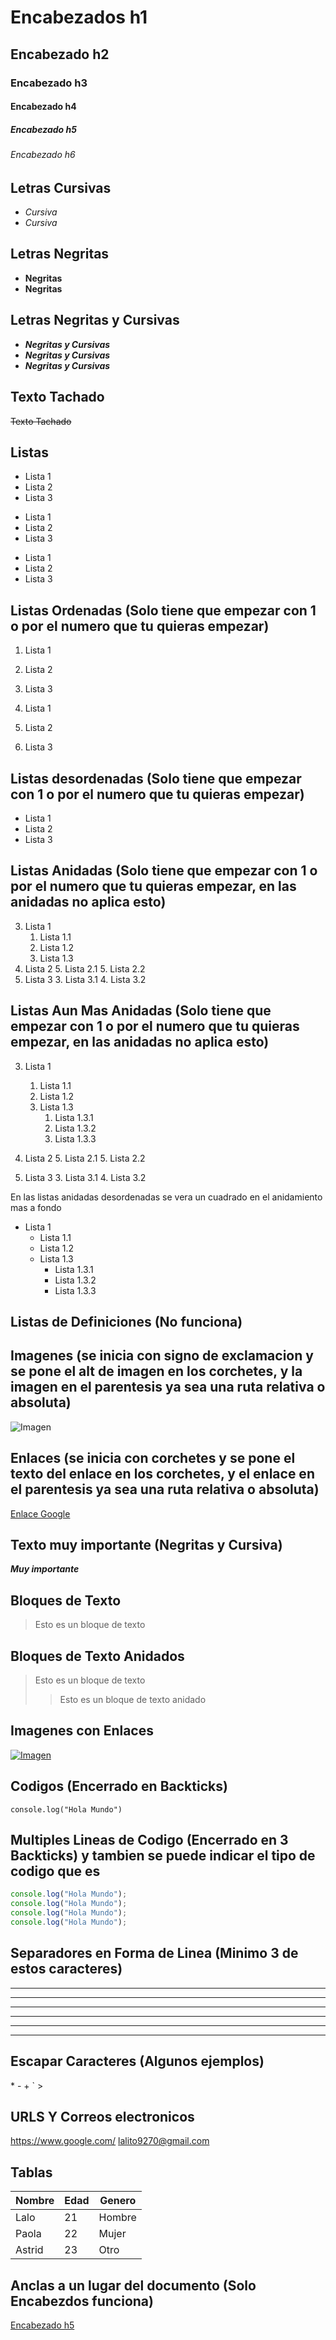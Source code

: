 # Encabezados h1

## Encabezado h2

### Encabezado h3

#### Encabezado h4

##### Encabezado h5

###### Encabezado h6

## Letras Cursivas

- _Cursiva_
- _Cursiva_

## Letras Negritas

- **Negritas**
- **Negritas**

## Letras Negritas y Cursivas

- **_Negritas y Cursivas_**
- _**Negritas y Cursivas**_
- _**Negritas y Cursivas**_
<!-- - ___Negritas y Cursivas___ No se recomienda -->

## Texto Tachado

~~Texto Tachado~~

## Listas

- Lista 1
- Lista 2
- Lista 3

* Lista 1
* Lista 2
* Lista 3

- Lista 1
- Lista 2
- Lista 3

## Listas Ordenadas (Solo tiene que empezar con 1 o por el numero que tu quieras empezar)

1. Lista 1
2. Lista 2
3. Lista 3

4. Lista 1
5. Lista 2
6. Lista 3

## Listas desordenadas (Solo tiene que empezar con 1 o por el numero que tu quieras empezar)

- Lista 1
- Lista 2
- Lista 3

## Listas Anidadas (Solo tiene que empezar con 1 o por el numero que tu quieras empezar, en las anidadas no aplica esto)

3. Lista 1
   1. Lista 1.1
   2. Lista 1.2
   3. Lista 1.3
4. Lista 2 5. Lista 2.1 5. Lista 2.2
5. Lista 3 3. Lista 3.1 4. Lista 3.2

## Listas Aun Mas Anidadas (Solo tiene que empezar con 1 o por el numero que tu quieras empezar, en las anidadas no aplica esto)

3. Lista 1

   1. Lista 1.1
   2. Lista 1.2
   3. Lista 1.3
      1. Lista 1.3.1
      2. Lista 1.3.2
      3. Lista 1.3.3

4. Lista 2 5. Lista 2.1 5. Lista 2.2
5. Lista 3 3. Lista 3.1 4. Lista 3.2

En las listas anidadas desordenadas se vera un cuadrado en el anidamiento mas a fondo

- Lista 1
  - Lista 1.1
  - Lista 1.2
  - Lista 1.3
    - Lista 1.3.1
    - Lista 1.3.2
    - Lista 1.3.3

## Listas de Definiciones (No funciona)

<!--
Primer termino
 : Primera definición

Segundo termino
 : Segunda definición -->

## Imagenes (se inicia con signo de exclamacion y se pone el alt de imagen en los corchetes, y la imagen en el parentesis ya sea una ruta relativa o absoluta)

![Imagen](https://www.google.com/images/branding/googlelogo/1x/googlelogo_color_272x92dp.png)

## Enlaces (se inicia con corchetes y se pone el texto del enlace en los corchetes, y el enlace en el parentesis ya sea una ruta relativa o absoluta)

[Enlace Google](https://www.google.com/)

## Texto muy importante (Negritas y Cursiva)

**_Muy importante_**

## Bloques de Texto

> Esto es un bloque de texto

## Bloques de Texto Anidados

> Esto es un bloque de texto
>
> > Esto es un bloque de texto anidado

## Imagenes con Enlaces

[![Imagen](https://www.google.com/images/branding/googlelogo/1x/googlelogo_color_272x92dp.png)](https://www.google.com/)

## Codigos (Encerrado en Backticks)

`console.log("Hola Mundo")`

## Multiples Lineas de Codigo (Encerrado en 3 Backticks) y tambien se puede indicar el tipo de codigo que es

```javascript
console.log("Hola Mundo");
console.log("Hola Mundo");
console.log("Hola Mundo");
console.log("Hola Mundo");
```

## Separadores en Forma de Linea (Minimo 3 de estos caracteres)

---

---

---

---

---

---

## Escapar Caracteres (Algunos ejemplos)

\*
\-
\+
\`
\>

## URLS Y Correos electronicos

<https://www.google.com/>
<lalito9270@gmail.com>

## Tablas

| Nombre | Edad | Genero |
| ------ | ---- | ------ |
| Lalo   | 21   | Hombre |
| Paola  | 22   | Mujer  |
| Astrid | 23   | Otro   |


## Anclas a un lugar del documento (Solo Encabezdos funciona)

[Encabezado h5](#encabezado-h5)


